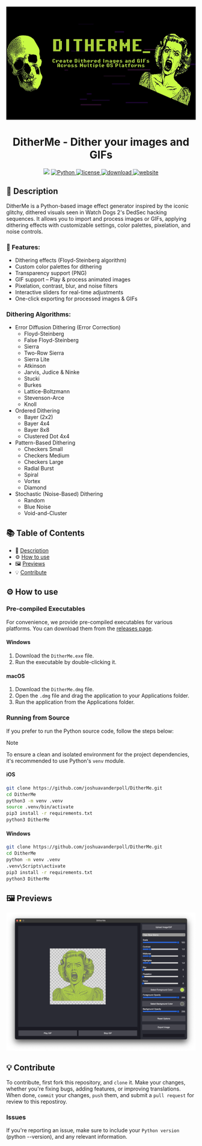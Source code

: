 <p align="center">
  <img src="assets/github/banner.jpg" height="300px" alt="DitherMe banner">
</p>

<h1 align="center">DitherMe - Dither your images and GIFs</h1>

<p align="center">
    <img src="https://api.visitorbadge.io/api/visitors?path=https%3A%2F%2Fgithub.com%2Fjoshuavanderpoll%2FDitherMe&label=Views&countColor=%2337d67a" />
    <a href="https://www.python.org/">
      <img src="https://img.shields.io/badge/python-3670A0?style=for-the-badge&logo=python&logoColor=ffdd54" alt="Python">
    </a>
      <a href="https://github.com/joshuavanderpoll/DitherMe/blob/main/LICENSE">
        <img src="https://img.shields.io/badge/license-009dff?style=for-the-badge" alt="license" />
    </a>
    <a href="https://github.com/joshuavanderpoll/DitherMe/releases">
        <img src="https://img.shields.io/badge/Download-32cd32?style=for-the-badge" alt="download" />
    </a>
    <a href="https://ditherme.joshua-server.nl?utm_source=github&utm_medium=readme&utm_id=ditherme" target="_blank">
        <img src="https://img.shields.io/badge/Website-red?style=for-the-badge" alt="website" />
    </a>
</p>

## 📜 Description 
DitherMe is a Python-based image effect generator inspired by the iconic glitchy, dithered visuals seen in Watch Dogs 2's DedSec hacking sequences. It allows you to import and process images or GIFs, applying dithering effects with customizable settings, color palettes, pixelation, and noise controls.

### 🎨 Features:
- Dithering effects (Floyd-Steinberg algorithm)
- Custom color palettes for dithering
- Transparency support (PNG)
- GIF support – Play & process animated images
- Pixelation, contrast, blur, and noise filters
- Interactive sliders for real-time adjustments
- One-click exporting for processed images & GIFs

### Dithering Algorithms:
- Error Diffusion Dithering (Error Correction)
  - Floyd-Steinberg
  - False Floyd-Steinberg
  - Sierra
  - Two-Row Sierra
  - Sierra Lite
  - Atkinson
  - Jarvis, Judice & Ninke
  - Stucki
  - Burkes
  - Lattice-Boltzmann
  - Stevenson-Arce
  - Knoll
- Ordered Dithering
  - Bayer (2x2)
  - Bayer 4x4
  - Bayer 8x8
  - Clustered Dot 4x4
- Pattern-Based Dithering
  - Checkers Small
  - Checkers Medium
  - Checkers Large
  - Radial Burst
  - Spiral
  - Vortex
  - Diamond
- Stochastic (Noise-Based) Dithering
  - Random
  - Blue Noise
  - Void-and-Cluster


## 📚 Table of Contents
- 📜 [Description](#-description)
- ⚙️ [How to use](#️-how-to-use)
- 🖼 [Previews](#-previews)
- 💡 [Contribute](#-contribute)

## ⚙️ How to use

### Pre-compiled Executables
For convenience, we provide pre-compiled executables for various platforms. You can download them from the [releases page](https://github.com/joshuavanderpoll/DitherMe/releases).

#### Windows
1. Download the `DitherMe.exe` file.
2. Run the executable by double-clicking it.

#### macOS
1. Download the `DitherMe.dmg` file.
2. Open the `.dmg` file and drag the application to your Applications folder.
3. Run the application from the Applications folder.

### Running from Source
If you prefer to run the Python source code, follow the steps below:

> [!NOTE]
> To ensure a clean and isolated environment for the project dependencies, it's recommended to use Python's `venv` module.

#### iOS
```bash
git clone https://github.com/joshuavanderpoll/DitherMe.git
cd DitherMe
python3 -m venv .venv
source .venv/bin/activate
pip3 install -r requirements.txt
python3 DitherMe
```

#### Windows
```bash
git clone https://github.com/joshuavanderpoll/DitherMe.git
cd DitherMe
python -m venv .venv 
.venv\Scripts\activate
pip3 install -r requirements.txt
python3 DitherMe
```

## 🖼 Previews
<p align="center">
    <img src="assets/github/preview.png" alt="Preview">
</p>

## 💡 Contribute
To contribute, first fork this repository, and `clone` it. Make your changes, whether you're fixing bugs, adding features, or improving translations. When done, `commit` your changes, `push` them, and submit a `pull request` for review to this repostiroy.

### Issues
If you're reporting an issue, make sure to include your `Python version` (python --version), and any relevant information.
